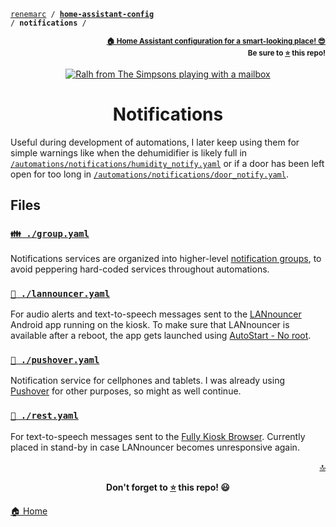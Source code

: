 <!-- Header -->
[link-profile]:https://github.com/renemarc
[link-repo]:https://github.com/renemarc/home-assistant-config

<a name="top"></a>
<code>[renemarc][link-profile] / **[home-assistant-config][link-repo]** / **notifications** /</code>

<p align="right"><sub><strong><a href="https://github.com/renemarc/home-assistant-config">🏠 Home Assistant configuration for a smart-looking place! 😎</a><br>Be sure to <a href="#" title="star">⭐️</a> this repo!</strong></sub></p>


<!-- Hero -->
<figure>
    <div align="center">
        <a href="#notifications" title="Notifications"><img src="https://media.giphy.com/media/1TxPkOmF3y2Lm/giphy.gif" alt="Ralh from The Simpsons playing with a mailbox"></a>
    </div>
</figure>


<h1 align="center">Notifications</h1>

Useful during development of automations, I later keep using them for simple warnings like when the dehumidifier is likely full in [`/automations/notifications/humidity_notify.yaml`](../automations/notifications/humidity_notify.yaml)  or if a door has been left open for too long in [`/automations/notifications/door_notify.yaml`](../automations/notifications/door_notify.yaml).


## Files

### [`👪 ./group.yaml`](group.yaml)

Notifications services are organized into higher-level [notification groups](https://home-assistant.io/components/notify.group/), to avoid peppering hard-coded services throughout automations.


### [`📢 ./lannouncer.yaml`](lannouncer.yaml)

For audio alerts and text-to-speech messages sent to the [LANnouncer](http://www.keybounce.com/lannouncer/) Android app running on the kiosk. To make sure that LANnouncer is available after a reboot, the app gets launched using [AutoStart - No root](https://play.google.com/store/apps/details?id=com.autostart).


### [`💬 ./pushover.yaml`](pushover.yaml)

Notification service for cellphones and tablets. I was already using [Pushover](https://pushover.net) for other purposes, so might as well continue.


### [`🔗 ./rest.yaml`](rest.yaml)

For text-to-speech messages sent to the [Fully Kiosk Browser](http://www.keybounce.com/lannouncer/). Currently placed in stand-by in case LANnouncer becomes unresponsive again.


<!-- Footer -->
<p align="right"><a href="#top" title="Back to top">🔝</a></p>

<p align="center"><strong>Don't forget to <a href="#" title="star">⭐️</a> this repo! 😃</strong></p>

[🏠 Home][link-repo]
